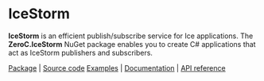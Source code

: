 # IceStorm

**IceStorm** is an efficient publish/subscribe service for Ice applications.
The **ZeroC.IceStorm** NuGet package enables you to create C# applications that act as IceStorm publishers and
subscribers.

[Package][package] | [Source code][source] [Examples][examples] | [Documentation][docs] | [API reference][api]

[api]: https://code.zeroc.com/ice/main/api/csharp/api/IceStorm.html
[docs]:https://docs.zeroc.com/ice/latest/csharp/
[examples]: https://github.com/zeroc-ice/ice-demos/tree/main/csharp
[package]: https://www.nuget.org/packages/ZeroC.IceStorm
[source]: https://github.com/zeroc-ice/ice/tree/main/csharp/src/IceStorm

